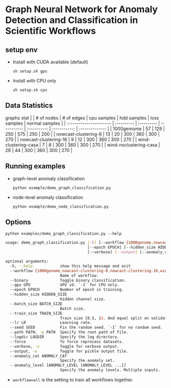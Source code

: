 # Graph Neural Network for Anomaly Detection and Classification in Scientific Workflows

## setup env

* Install with CUDA available (default)
  
  `sh setup.sh gpu`
  
* Install with CPU only

  `sh setup.sh cpu`


## Data Statistics

graphs stat
|                        | # of nodes | # of edges | cpu samples | hdd samples | loss samples | normal samples |
| :--------------------- | :--------: | :--------: | :---------: | :---------: | :----------: | :------------: |
| 1000gemome             |     57     |    129     |     250     |     575     |     250      |      200       |
| nowcast-clustering-8   |     13     |     20     |     300     |     360     |     300      |      270       |
| nowcast-clustering-16  |     9      |     12     |     300     |     360     |     300      |      270       |
| wind-clustering-casa   |     7      |     8      |     300     |     360     |     300      |      270       |
| wind-noclustering-casa |     26     |     44     |     300     |     360     |     300      |      270       |

## Running examples

* graph-level anomaly classification

  `python example/demo_graph_classification.py`

* node-level anomaly classification

  `python example/demo_node_classification.py`

## Options

`python examples/demo_graph_classification.py --help`

```bash
usage: demo_graph_classification.py [-h] [--workflow {1000genome,nowcast-clustering-8,nowcast-clustering-16,wind-clustering-casa,wind-noclustering-casa,all}] [--binary] [--gpu GPU]
                                    [--epoch EPOCH] [--hidden_size HIDDEN_SIZE] [--batch_size BATCH_SIZE] [--train_size TRAIN_SIZE] [--lr LR] [--seed SEED] [--path PATH] [--logdir LOGDIR] [--force]
                                    [--verbose] [--output] [--anomaly_cat ANOMALY_CAT] [--anomaly_level [ANOMALY_LEVEL [ANOMALY_LEVEL ...]]]

optional arguments:
  -h, --help            show this help message and exit
  --workflow {1000genome,nowcast-clustering-8,nowcast-clustering-16,wind-clustering-casa,wind-noclustering-casa,1000genome_new_2022,all}, -w {1000genome,nowcast-clustering-8,nowcast-clustering-16,wind-clustering-casa,wind-noclustering-casa,1000genome_new_2022,all}
                        Name of workflow.
  --binary              Toggle binary classification.
  --gpu GPU             GPU id. `-1` for CPU only.
  --epoch EPOCH         Number of epoch in training.
  --hidden_size HIDDEN_SIZE
                        Hidden channel size.
  --batch_size BATCH_SIZE
                        Batch size.
  --train_size TRAIN_SIZE
                        Train size [0.5, 1). And equal split on validation and testing.
  --lr LR               Learning rate.
  --seed SEED           Fix the random seed. `-1` for no random seed.
  --path PATH, -p PATH  Specify the root path of file.
  --logdir LOGDIR       Specify the log directory.
  --force               To force reprocess datasets.
  --verbose, -v         Toggle for verbose output.
  --output, -o          Toggle for pickle output file.
  --anomaly_cat ANOMALY_CAT
                        Specify the anomaly set.
  --anomaly_level [ANOMALY_LEVEL [ANOMALY_LEVEL ...]]
                        Specify the anomaly levels. Multiple inputs.
```

* `workflow=all` is the setting to train all workflows together.